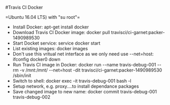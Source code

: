 #Travis CI Docker

=Ubuntu 16.04 LTS) with "su root"=

* Install Docker: apt-get install docker
* Download Travis CI Docker image: docker pull travisci/ci-garnet:packer-1490989530
* Start Docket service: service docker start
* List existing images: docker images
* Don't use this vritual net interface as we only need use --net=host: ifconfig docker0 down
* Run Travis CI image in Docker: docker run --name travis-debug-001 --rm -v /mnt:/mnt/  --net=host -dit travisci/ci-garnet:packer-1490989530 /sbin/init
* Switch to shell: docker exec -it travis-debug-001 bash -l
* Setup network, e.g. proxy....to install dependance packages
* Save changed image to new name: docker commit travis-debug-001 travis-debug-002
